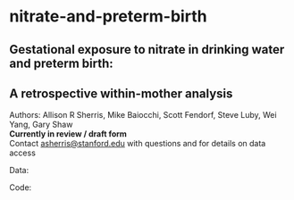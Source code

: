 # nitrate-and-preterm-birth
##  Gestational exposure to nitrate in drinking water and preterm birth:
## A retrospective within-mother analysis

 Authors: Allison R Sherris, Mike Baiocchi, Scott Fendorf, Steve Luby, Wei Yang, Gary Shaw  
 **Currently in review / draft form**  
 Contact asherris@stanford.edu with questions and for details on data access 

Data:

Code:
